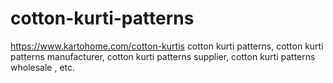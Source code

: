 # cotton-kurti-patterns
https://www.kartohome.com/cotton-kurtis cotton kurti patterns, cotton kurti patterns manufacturer, cotton kurti patterns supplier, cotton kurti patterns wholesale , etc.
